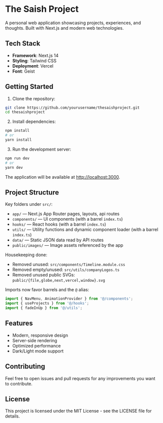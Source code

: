 # The Saish Project

A personal web application showcasing projects, experiences, and thoughts. Built with Next.js and modern web technologies.

## Tech Stack

- **Framework**: Next.js 14
- **Styling**: Tailwind CSS
- **Deployment**: Vercel
- **Font**: Geist

## Getting Started

1. Clone the repository:
```bash
git clone https://github.com/yourusername/thesaishproject.git
cd thesaishproject
```

2. Install dependencies:
```bash
npm install
# or
yarn install
```

3. Run the development server:
```bash
npm run dev
# or
yarn dev
```

The application will be available at [http://localhost:3000](http://localhost:3000).

## Project Structure

Key folders under `src/`:

- `app/` — Next.js App Router pages, layouts, api routes
- `components/` — UI components (with a barrel `index.ts`)
- `hooks/` — React hooks (with a barrel `index.ts`)
- `utils/` — Utility functions and dynamic component loader (with a barrel `index.ts`)
- `data/` — Static JSON data read by API routes
- `public/images/` — Image assets referenced by the app

Housekeeping done:
- Removed unused: `src/components/Timeline.module.css`
- Removed empty/unused: `src/utils/companyLogos.ts`
- Removed unused public SVGs: `public/{file,globe,next,vercel,window}.svg`

Imports now favor barrels and the `@` alias:

```ts
import { NavMenu, AnimationProvider } from '@/components';
import { useProjects } from '@/hooks';
import { fadeInUp } from '@/utils';
```

## Features

- Modern, responsive design
- Server-side rendering
- Optimized performance
- Dark/Light mode support

## Contributing

Feel free to open issues and pull requests for any improvements you want to contribute.

## License

This project is licensed under the MIT License - see the LICENSE file for details.
